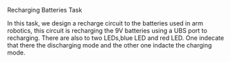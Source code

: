 Recharging Batteries Task

In this task, we design a recharge circuit to the batteries used in arm robotics, this circuit is recharging the 9V batteries using a UBS port to recharging. There are also to two LEDs,blue LED and red LED.
One indecate that there the discharging mode and the other one indacte the charging mode. 
